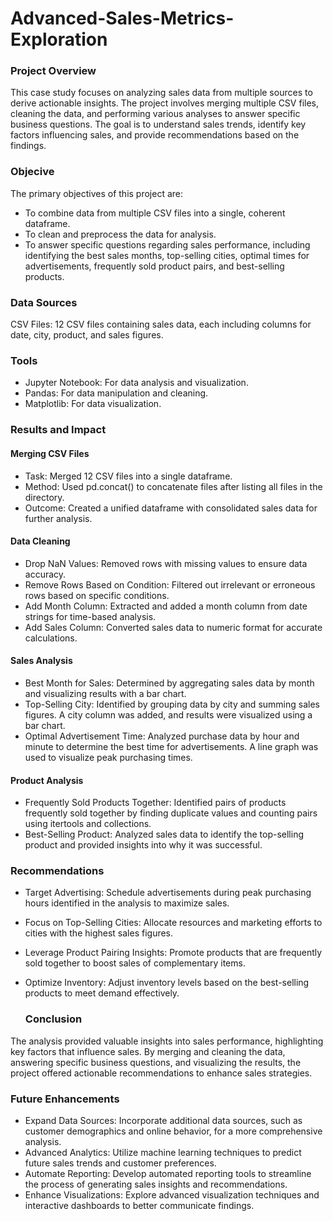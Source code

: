 # Advanced-Sales-Metrics-Exploration

### Project Overview

This case study focuses on analyzing sales data from multiple sources to derive actionable insights. The project involves merging multiple CSV files, cleaning the data, and performing various analyses to answer specific business questions. The goal is to understand sales trends, identify key factors influencing sales, and provide recommendations based on the findings.

### Objecive

The primary objectives of this project are:

- To combine data from multiple CSV files into a single, coherent dataframe.
- To clean and preprocess the data for analysis.
- To answer specific questions regarding sales performance, including identifying the best sales months, top-selling cities, optimal times for advertisements, frequently sold 
  product pairs, and best-selling products.

### Data Sources

CSV Files: 12 CSV files containing sales data, each including columns for date, city, product, and sales figures.

### Tools

- Jupyter Notebook: For data analysis and visualization.
- Pandas: For data manipulation and cleaning.
- Matplotlib: For data visualization.

 
 ### Results and Impact

 #### Merging CSV Files

- Task: Merged 12 CSV files into a single dataframe.
- Method: Used pd.concat() to concatenate files after listing all files in the directory.
- Outcome: Created a unified dataframe with consolidated sales data for further analysis.

 #### Data Cleaning

- Drop NaN Values: Removed rows with missing values to ensure data accuracy.
- Remove Rows Based on Condition: Filtered out irrelevant or erroneous rows based on specific conditions.
- Add Month Column: Extracted and added a month column from date strings for time-based analysis.
- Add Sales Column: Converted sales data to numeric format for accurate calculations.

 #### Sales Analysis

- Best Month for Sales: Determined by aggregating sales data by month and visualizing results with a bar chart.
- Top-Selling City: Identified by grouping data by city and summing sales figures. A city column was added, and results were visualized using a bar chart.
- Optimal Advertisement Time: Analyzed purchase data by hour and minute to determine the best time for advertisements. A line graph was used to visualize peak purchasing 
  times.

 #### Product Analysis

- Frequently Sold Products Together: Identified pairs of products frequently sold together by finding duplicate values and counting pairs using itertools and collections.
- Best-Selling Product: Analyzed sales data to identify the top-selling product and provided insights into why it was successful.

 ### Recommendations

- Target Advertising: Schedule advertisements during peak purchasing hours identified in the analysis to maximize sales.
- Focus on Top-Selling Cities: Allocate resources and marketing efforts to cities with the highest sales figures.
- Leverage Product Pairing Insights: Promote products that are frequently sold together to boost sales of complementary items.
- Optimize Inventory: Adjust inventory levels based on the best-selling products to meet demand effectively.

  ### Conclusion

The analysis provided valuable insights into sales performance, highlighting key factors that influence sales. By merging and cleaning the data, answering specific business questions, and visualizing the results, the project offered actionable recommendations to enhance sales strategies.

### Future Enhancements

- Expand Data Sources: Incorporate additional data sources, such as customer demographics and online behavior, for a more comprehensive analysis.
- Advanced Analytics: Utilize machine learning techniques to predict future sales trends and customer preferences.
- Automate Reporting: Develop automated reporting tools to streamline the process of generating sales insights and recommendations.
- Enhance Visualizations: Explore advanced visualization techniques and interactive dashboards to better communicate findings.
